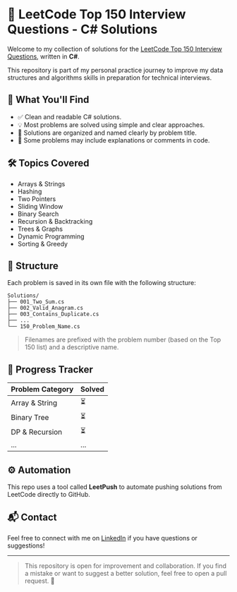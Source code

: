 # 🧠 LeetCode Top 150 Interview Questions - C# Solutions

Welcome to my collection of solutions for the [LeetCode Top 150 Interview Questions](https://leetcode.com/studyplan/top-interview-150/), written in **C#**.

This repository is part of my personal practice journey to improve my data structures and algorithms skills in preparation for technical interviews.

## 📌 What You'll Find

- ✅ Clean and readable C# solutions.
- 💡 Most problems are solved using simple and clear approaches.
- 📁 Solutions are organized and named clearly by problem title.
- 🧪 Some problems may include explanations or comments in code.

## 🛠 Topics Covered

- Arrays & Strings  
- Hashing  
- Two Pointers  
- Sliding Window  
- Binary Search  
- Recursion & Backtracking  
- Trees & Graphs  
- Dynamic Programming  
- Sorting & Greedy  

## 📂 Structure

Each problem is saved in its own file with the following structure:
```
Solutions/
├── 001_Two_Sum.cs
├── 002_Valid_Anagram.cs
├── 003_Contains_Duplicate.cs
├── ...
└── 150_Problem_Name.cs
```

> Filenames are prefixed with the problem number (based on the Top 150 list) and a descriptive name.

## 📅 Progress Tracker

| Problem Category      | Solved |
|-----------------------|--------|
| Array & String        | ⏳      |
| Binary Tree           | ⏳      |
| DP & Recursion        | ⏳      |
| ...                   | ...    |

## ⚙️ Automation

This repo uses a tool called **LeetPush** to automate pushing solutions from LeetCode directly to GitHub.

## 📬 Contact

Feel free to connect with me on [LinkedIn](https://www.linkedin.com/in/mohamed-mostafa-saber/) if you have questions or suggestions!

---

> This repository is open for improvement and collaboration. If you find a mistake or want to suggest a better solution, feel free to open a pull request. 🙂

